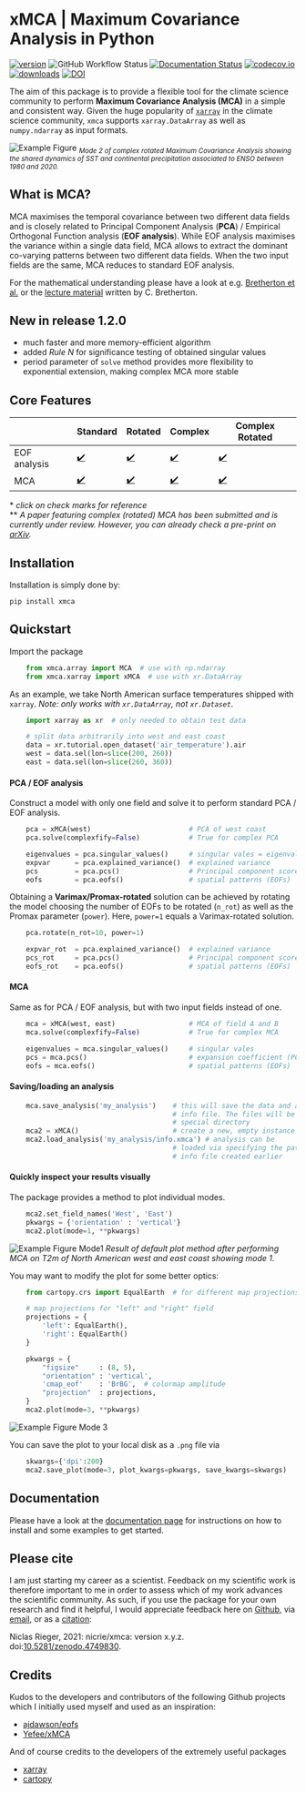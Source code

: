 # xMCA | Maximum Covariance Analysis in Python

[![version](https://img.shields.io/pypi/v/xmca?color=f2cc8f&label=PyPI)](https://pypi.org/project/xmca/)
![GitHub Workflow Status](https://img.shields.io/github/workflow/status/nicrie/xmca/build-pip?color=81b29a)
[![Documentation Status](https://img.shields.io/readthedocs/xmca/latest?color=81b29a)](https://pyxmca.readthedocs.io/en/latest/?badge=latest)
[![codecov.io](https://codecov.io/github/nicrie/xmca/coverage.svg?branch=master)](https://codecov.io/github/nicrie/xmca?branch=master)
[![downloads](https://img.shields.io/pypi/dm/xmca?color=f2cc8f)](https://pypi.org/project/xmca/)
[![DOI](https://zenodo.org/badge/278134135.svg?color=f2cc8f)](https://zenodo.org/badge/latestdoi/278134135)

The aim of this package is to provide a flexible tool for the climate science community to perform **Maximum Covariance Analysis (MCA)** in a simple and consistent way. Given the huge popularity of [`xarray`][xarray] in the climate science community, `xmca` supports `xarray.DataArray` as well as `numpy.ndarray` as input formats.

![Example Figure](figs/example-plot2.png)
*<sub>Mode 2 of complex rotated Maximum Covariance Analysis showing the shared dynamics of SST and continental precipitation associated to ENSO between 1980 and 2020.</sub>*


## What is MCA?
MCA maximises the temporal covariance between two different
data fields and is closely related to Principal Component Analysis (**PCA**) / Empirical
Orthogonal Function analysis (**EOF analysis**). While EOF analysis maximises the variance within a single data
field, MCA allows to extract the dominant co-varying patterns between two different data
fields. When the two input fields are the same, MCA reduces to standard EOF analysis.

For the mathematical understanding please have a look at e.g. [Bretherton et al.][bretherton-paper] or the [lecture material][mca-material] written by C. Bretherton.

## New in release 1.2.0
- much faster and more memory-efficient algorithm
- added *Rule N* for significance testing of obtained singular values
- period parameter of `solve` method provides more flexibility to exponential extension, making complex MCA more stable

## Core Features



|              	| Standard 	| Rotated 	| Complex 	| Complex Rotated 	|
|--------------	|----------	|----------	|---------	|------------------	|
| EOF analysis 	|[:heavy_check_mark:][pca]|[:heavy_check_mark:][rotated-pca]|[:heavy_check_mark:][complex-pca]|[:heavy_check_mark:][crpca]|
| MCA          	|[:heavy_check_mark:][mca]|[:heavy_check_mark:][rotated-mca]|[:heavy_check_mark:][xmca]|[:heavy_check_mark:][xmca]|

\* *click on check marks for reference* \
\** *A paper featuring complex (rotated) MCA has been submitted and is currently under review. However, you can already check a pre-print on [arXiv][xmca].*


## Installation
Installation is simply done by:

    pip install xmca


## Quickstart

Import the package

```py
    from xmca.array import MCA  # use with np.ndarray
    from xmca.xarray import xMCA  # use with xr.DataArray
```

As an example, we take North American surface temperatures shipped with
`xarray`. *Note: only works with `xr.DataArray`, not `xr.Dataset`*.


```py
    import xarray as xr  # only needed to obtain test data

    # split data arbitrarily into west and east coast
    data = xr.tutorial.open_dataset('air_temperature').air
    west = data.sel(lon=slice(200, 260))
    east = data.sel(lon=slice(260, 360))
```

#### PCA / EOF analysis
Construct a model with only one field and solve it to perform standard PCA /
EOF analysis.
```py
    pca = xMCA(west)                        # PCA of west coast
    pca.solve(complexfify=False)            # True for complex PCA

    eigenvalues = pca.singular_values()     # singular vales = eigenvalues for PCA
    expvar      = pca.explained_variance()  # explained variance
    pcs         = pca.pcs()                 # Principal component scores (PCs)
    eofs        = pca.eofs()                # spatial patterns (EOFs)
```

Obtaining a **Varimax/Promax-rotated** solution can be achieved by rotating
the model choosing the number of EOFs to be rotated (`n_rot`) as well as the
Promax parameter (`power`). Here, `power=1` equals a Varimax-rotated solution.
```py
    pca.rotate(n_rot=10, power=1)

    expvar_rot  = pca.explained_variance()  # explained variance
    pcs_rot     = pca.pcs()                 # Principal component scores (PCs)
    eofs_rot    = pca.eofs()                # spatial patterns (EOFs)
```

#### MCA
Same as for PCA / EOF analysis, but with two input fields instead of
one.
```py    
    mca = xMCA(west, east)                  # MCA of field A and B
    mca.solve(complexfify=False)            # True for complex MCA

    eigenvalues = mca.singular_values()     # singular vales
    pcs = mca.pcs()                         # expansion coefficient (PCs)
    eofs = mca.eofs()                       # spatial patterns (EOFs)
```

#### Saving/loading an analysis

```py
    mca.save_analysis('my_analysis')    # this will save the data and a respective
                                        # info file. The files will be stored in a
                                        # special directory
    mca2 = xMCA()                       # create a new, empty instance
    mca2.load_analysis('my_analysis/info.xmca') # analysis can be
                                        # loaded via specifying the path to the
                                        # info file created earlier
```

#### Quickly inspect your results visually

The package provides a method to plot individual modes.

```py
    mca2.set_field_names('West', 'East')
    pkwargs = {'orientation' : 'vertical'}
    mca2.plot(mode=1, **pkwargs)
```
![Example Figure Mode1](figs/xmca-example-mode1.png)
*Result of default plot method after performing MCA on T2m of North American west and east coast showing mode 1.*

You may want to modify the plot for some better optics:

```py
    from cartopy.crs import EqualEarth  # for different map projections

    # map projections for "left" and "right" field
    projections = {
        'left': EqualEarth(),
        'right': EqualEarth()
    }

    pkwargs = {
        "figsize"     : (8, 5),
        "orientation" : 'vertical',
        'cmap_eof'    : 'BrBG',  # colormap amplitude
        "projection"  : projections,
    }
    mca2.plot(mode=3, **pkwargs)
```

![Example Figure Mode 3](figs/xmca-example-mode3.png)

You can save the plot to your local disk as a ``.png`` file via

```py
    skwargs={'dpi':200}
    mca2.save_plot(mode=3, plot_kwargs=pkwargs, save_kwargs=skwargs)
```

## Documentation
Please have a look at the [documentation page](https://pyxmca.readthedocs.io/en/latest/index.html) for instructions on how to install and some examples to get started.

## Please cite
I am just starting my career as a scientist. Feedback on my scientific work is therefore important to me in order to assess which of my work advances the scientific community. As such, if you use the package for your own research and find it helpful, I would appreciate feedback here on [Github](https://github.com/nicrie/xmca/issues/new), via [email](mailto:niclasrieger@gmail.com), or as a [citation](http://doi.org/10.5281/zenodo.4749830):

Niclas Rieger, 2021: nicrie/xmca: version x.y.z. doi:[10.5281/zenodo.4749830](https://doi.org/10.5281/zenodo.4749830).


## Credits
Kudos to the developers and contributors of the following Github projects which I initially used myself and used as an inspiration:

* [ajdawson/eofs](https://github.com/ajdawson/eofs)
* [Yefee/xMCA](https://github.com/Yefee/xMCA)

And of course credits to the developers of the extremely useful packages

* [xarray](http://xarray.pydata.org/en/stable/)
* [cartopy](https://scitools.org.uk/cartopy/docs/latest/)



[xarray]: http://xarray.pydata.org/en/stable/

[cartopy]: https://scitools.org.uk/cartopy/docs/latest/installing.html

[pca]: https://en.wikipedia.org/wiki/Empirical_orthogonal_functions

[mca]: ftp://eos.atmos.washington.edu/pub/breth/papers/1992/SVD-theory.pdf

[mca-material]: https://atmos.washington.edu/~breth/classes/AS552/lect/lect22.pdf

[bretherton-paper]: https://journals.ametsoc.org/view/journals/clim/5/6/1520-0442_1992_005_0541_aiomff_2_0_co_2.xml

[rotated-pca]: https://climatedataguide.ucar.edu/climate-data-tools-and-analysis/empirical-orthogonal-function-eof-analysis-and-rotated-eof-analysis

[rotated-mca]: https://journals.ametsoc.org/jcli/article/8/11/2631/35764/Orthogonal-Rotation-of-Spatial-Patterns-Derived

[varimax]: https://en.wikipedia.org/wiki/Varimax_rotation

[promax]: https://bpspsychub.onlinelibrary.wiley.com/doi/abs/10.1111/j.2044-8317.1964.tb00244.x

[complex-pca]: https://journals.ametsoc.org/doi/abs/10.1175/1520-0450(1984)023%3C1660%3ACPCATA%3E2.0.CO%3B2

[crpca]: https://rmets.onlinelibrary.wiley.com/doi/abs/10.1002/joc.3370140706

[theta]: https://linkinghub.elsevier.com/retrieve/pii/S0169207016300243

[xmca]: https://arxiv.org/abs/2105.04618
